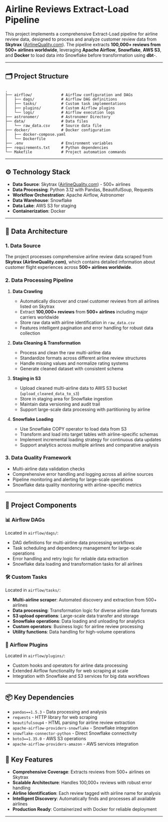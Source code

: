 # Airline Reviews Extract-Load Pipeline

This project implements a comprehensive Extract-Load pipeline for airline review data, designed to process and analyze customer review data from **Skytrax** ([AirlineQuality.com](https://www.airlinequality.com/)). The pipeline extracts **100,000+ reviews from 500+ airlines worldwide**, leveraging **Apache Airflow**, **Snowflake**, **AWS S3**, and **Docker** to load data into Snowflake before transformation using **dbt**-.

---

## 🗂 Project Structure

```
.
├── airflow/             # Airflow configuration and DAGs
│   ├── dags/            # Airflow DAG definitions
│   ├── tasks/           # Custom task implementations
│   ├── plugins/         # Custom Airflow plugins
│   └── logs/            # Airflow execution logs
├── astronomer/          # Astronomer Directory
├── data/                # Data files
│   └── raw_data.csv     # Source data file
├── docker/              # Docker configuration
│   ├── docker-compose.yaml
│   └── Dockerfile
├── .env                 # Environment variables
├── requirements.txt     # Python dependencies
└── Makefile             # Project automation commands
```

---

## ⚙️ Technology Stack

- **Data Source**: Skytrax ([AirlineQuality.com](https://www.airlinequality.com/)) - 500+ airlines
- **Data Processing**: Python 3.12 with Pandas, BeautifulSoup, Requests
- **Workflow Orchestration**: Apache Airflow, Astronomer
- **Data Warehouse**: Snowflake
- **Data Lake**: AWS S3 for staging
- **Containerization**: Docker

---

## 🧱 Data Architecture

### 1. Data Source
The project processes comprehensive airline review data scraped from **Skytrax (AirlineQuality.com)**, which contains detailed information about customer flight experiences across **500+ airlines worldwide**.

### 2. Data Processing Pipeline
1. **Data Crawling**
   - Automatically discover and crawl customer reviews from all airlines listed on Skytrax
   - Extract **100,000+ reviews** from **500+ airlines** including major carriers worldwide
   - Store raw data with airline identification in `raw_data.csv`
   - Features intelligent pagination and error handling for robust data collection

2. **Data Cleaning & Transformation**
   - Process and clean the raw multi-airline data
   - Standardize formats across different airline review structures
   - Handle missing values and normalize rating systems
   - Generate cleaned dataset with consistent schema

3. **Staging in S3**
   - Upload cleaned multi-airline data to AWS S3 bucket (`upload_cleaned_data_to_s3`)
   - Store in staging area for Snowflake ingestion
   - Maintain data versioning and audit trail
   - Support large-scale data processing with partitioning by airline

4. **Snowflake Loading**
   - Use Snowflake COPY operator to load data from S3
   - Transform and load into target tables with airline-specific schemas
   - Implement incremental loading strategy for continuous data updates
   - Support analytics across multiple airlines and comparative analysis

### 3. Data Quality Framework
- Multi-airline data validation checks
- Comprehensive error handling and logging across all airline sources
- Pipeline monitoring and alerting for large-scale operations
- Snowflake data quality monitoring with airline-specific metrics

---

## 🧩 Project Components

### 📊 Airflow DAGs
Located in `airflow/dags/`:
- DAG definitions for multi-airline data processing workflows
- Task scheduling and dependency management for large-scale operations
- Error handling and retry logic for reliable data extraction
- Snowflake data loading and transformation tasks for all airlines

### 🛠 Custom Tasks
Located in `airflow/tasks/`:
- **Multi-airline scraper**: Automated discovery and extraction from 500+ airlines
- **Data processing**: Transformation logic for diverse airline data formats
- **S3 upload operations**: Large-scale data transfer and storage
- **Snowflake operations**: Data loading and unloading for analytics
- **Custom operators**: Business logic for airline review processing
- **Utility functions**: Data handling for high-volume operations

### 🔌 Airflow Plugins
Located in `airflow/plugins/`:
- Custom hooks and operators for airline data processing
- Extended Airflow functionality for web scraping at scale
- Integration with Snowflake and S3 services for big data workflows

---

## 📦 Key Dependencies

- `pandas==1.5.3` - Data processing and analysis
- `requests` - HTTP library for web scraping
- `beautifulsoup4` - HTML parsing for airline review extraction
- `apache-airflow-providers-snowflake` - Snowflake integration
- `snowflake-connector-python` - Direct Snowflake connectivity
- `boto3==1.35.0` - AWS S3 operations
- `apache-airflow-providers-amazon` - AWS services integration

## 🚀 Key Features

- **Comprehensive Coverage**: Extracts reviews from 500+ airlines on Skytrax
- **Scalable Architecture**: Handles 100,000+ reviews with robust error handling
- **Airline Identification**: Each review tagged with airline name for analysis
- **Intelligent Discovery**: Automatically finds and processes all available airlines
- **Production Ready**: Containerized with Docker for reliable deployment

---
